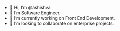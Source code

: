 - 👋 Hi, I’m @ashishva
- 👀 I’m Software Engineer.
- 🌱 I’m currently working on Front End Development.
- 💞️ I’m looking to collaborate on enterprise projects.  

<!---
ashishva/ashishva is a ✨ special ✨ repository because its `README.md` (this file) appears on your GitHub profile.
You can click the Preview link to take a look at your changes.
--->
